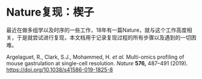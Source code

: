 # Nature复现：楔子

最近在做多组学以及时序的一些工作，18年有一篇Nature，就与这个工作高度相关，于是就尝试进行复现，本文档用于记录复现过程的所有步骤以及遇到的一切困难。

Argelaguet, R., Clark, S.J., Mohammed, H. *et al.* Multi-omics profiling of mouse gastrulation at single-cell resolution. *Nature* **576,** 487–491 (2019). https://doi.org/10.1038/s41586-019-1825-8